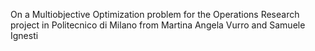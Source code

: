 On a Multiobjective Optimization problem for the Operations Research project in Politecnico di Milano
from Martina Angela Vurro and Samuele Ignesti
